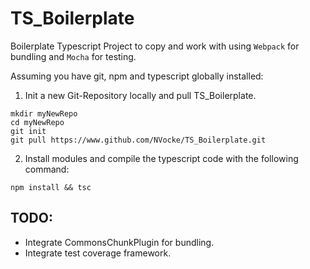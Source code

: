 # TS_Boilerplate

Boilerplate Typescript Project to copy and work with using `Webpack` for bundling and `Mocha` for testing.

Assuming you have git, npm and typescript globally installed:

1. Init a new Git-Repository locally and pull TS_Boilerplate.

```
mkdir myNewRepo
cd myNewRepo
git init
git pull https://www.github.com/NVocke/TS_Boilerplate.git
```

2. Install modules and compile the typescript code with the following command:

```
npm install && tsc
```

## TODO:

- Integrate CommonsChunkPlugin for bundling.
- Integrate test coverage framework.
